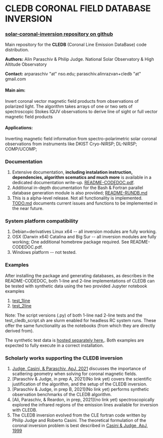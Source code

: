 # **CLEDB CORONAL FIELD DATABASE INVERSION**
### [solar-coronal-inversion repository on github](https://github.com/arparaschiv/solar-coronal-inversion/)

Main repository for the **CLEDB** (Coronal Line Emission DataBase) code distribution.

**Authors:** Alin Paraschiv & Philip Judge. National Solar Observatory & High Altitude Observatory

**Contact:** arparaschiv "at" nso.edu; paraschiv.alinrazvan+cledb "at" gmail.com

#### **Main aim:** 
Invert coronal vector magnetic field products from observations of polarized light. 
The algorithm takes arrays of one or two sets of spectroscopic Stokes IQUV observations
to derive line of sight or full vector magnetic field products 

#### **Applications:** 
Inverting magnetic field information from spectro-polarimetric solar coronal observations from instruments like DKIST Cryo-NIRSP; DL-NIRSP; COMP/UCOMP; 

### **Documentation**

1. Extensive documentation, **including instalation instruction, dependencies, algorithm scematics and much more** is available in a dedicated documentation write-up. [README-CODEDOC.pdf](./codedoc-latex/README-CODEDOC.pdf).
2. Additional in-depth documentation for the Bash & Fortran parallel database generation module is also provided; [README-RUNDB.md](./CLEDB_BUILD/README-RUNDB.md)
3. This is a alpha-level release. Not all functionality is implemented. [TODO.md](./TODO.md) documents current issues and functions to be implemented in the near future.
### **System platform compatibility**

1. Debian+derivatives Linux x64           -- all inversion modules are fully working.
2. OSX (Darwin x64) Catalina and Big Sur  -- all inversion modules are fully working; One additional homebrew package required. See README-CODEDOC.pdf.
3. Windows platform                       -- not tested.

### **Examples**
After installing the package and generating databases, as describes in the README-CODEDOC,
both 1-line and 2-line implementations of CLEDB can be tested with synthetic data using the two provided Jupyter notebook examples   
1. [test_1line](./test_1line.ipynb)
2. [test_2line](./test_2line.ipynb)

Note: The script versions (.py) of both 1-line nad 2-line tests and the test_cledb_script.sh are slurm enabled for headless RC system runs. 
These offer the same functionality as the notebooks (from which they are directly derived from).

The synthetic test data is [hosted separately here.](https://drive.google.com/file/d/1XpBxEwUUyaqYy1NjbVKyCHJhMUKzoV_m/view?usp=sharing).
Both examples are expected to fully execute in a correct installation.


### **Scholarly works supporting the CLEDB inversion**
1. [Judge, Casini, & Paraschiv, ApJ, 2021](https://ui.adsabs.harvard.edu/abs/2021ApJ...912...18J/abstract) 
discusses the importance of scattering geometry when solving for coronal magnetic fields.
2. [Paraschiv & Judge, in prep A, 2021](No link yet) covers the scientific justification of the algorithm, and the setup of the CLEDB inversion.
3. [Paraschiv & Judge, in prep B, 2021](No link yet) performs synthetic observation benchmarks of the CLEDB algorithm.
4. [Ali, Paraschiv, & Reardon, in prep, 2021](no link yet) spectroscopically explored the infrared regions of 
    the emission lines available for inversion with CLEDB. 
5. The CLEDB inversion evolved from the CLE fortran code written by Philip Judge and Roberto Casini. 
The theoretical formulation of the coronal inversion problem is best described in [Casini & Judge, ApJ, 1999](https://ui.adsabs.harvard.edu/abs/1999ApJ...522..524C/abstract)


